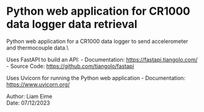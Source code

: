 # Python web application for CR1000 data logger data retrieval
Python web application for a CR1000 data logger to send accelerometer and thermocouple data.\

Uses FastAPI to build an API:
    - Documentation: https://fastapi.tiangolo.com/
    - Source Code: https://github.com/tiangolo/fastapi

Uses Uvicorn for running the Python web application
    - Documentation: https://www.uvicorn.org/

Author: Liam Eime\
Date: 07/12/2023
